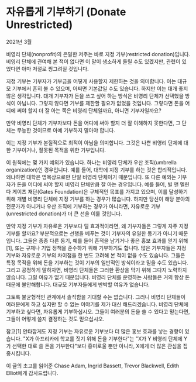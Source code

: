 # 자유롭게 기부하기 (Donate Unrestricted)

2021년 3월

비영리 단체(nonprofit)의 은밀한 저주는 바로 지정 기부(restricted donation)입니다. 비영리 단체에 관여해 본 적이 없다면 이 말이 생소하게 들릴 수도 있겠지만, 관련이 있었다면 아마 저절로 찡그려질 것입니다.

지정 기부는 기부자가 기부금을 어떻게 사용할지 제한하는 것을 의미합니다. 이는 대규모 기부에서 흔히 볼 수 있으며, 어쩌면 기본값일 수도 있습니다. 하지만 이는 대개 좋지 않은 생각입니다. 대개 기부자가 돈을 쓰고 싶어 하는 방식은 비영리 단체가 선택했을 방식이 아닙니다. 그렇지 않다면 기부를 제한할 필요가 없었을 것입니다. 그렇다면 돈을 어디에 써야 할지 더 잘 아는 쪽은 비영리 단체일까요, 아니면 기부자일까요?

만약 비영리 단체가 기부자보다 돈을 어디에 써야 할지 더 잘 이해하지 못한다면, 그 단체는 무능한 것이므로 아예 기부하지 말아야 합니다.

이는 지정 기부가 본질적으로 최적이 아님을 의미합니다. 그것은 나쁜 비영리 단체에 대한 기부이거나, 잘못된 목적을 위한 기부입니다.

이 원칙에는 몇 가지 예외가 있습니다. 하나는 비영리 단체가 우산 조직(umbrella organization)인 경우입니다. 예를 들어, 대학에 지정 기부를 하는 것은 합리적입니다. 왜냐하면 대학은 명목상으로만 단일 비영리 단체이기 때문입니다. 또 다른 예외는 기부자가 돈을 어디에 써야 할지 비영리 단체만큼 잘 아는 경우입니다. 예를 들어, 빌 앤 멜린다 게이츠 재단(Gates Foundation)은 구체적인 목표를 가지고 있으며, 이를 달성하기 위해 개별 비영리 단체에 지정 기부를 하는 경우가 많습니다. 하지만 당신이 해당 분야의 전문가가 아니거나 우산 조직에 기부하는 경우가 아니라면, 자유로운 기부(unrestricted donation)가 더 큰 선을 이룰 것입니다.

만약 지정 기부가 자유로운 기부보다 덜 효과적이라면, 왜 기부자들은 그렇게 자주 지정 기부를 할까요? 부분적으로는 선행을 베푸는 것이 기부자의 유일한 동기가 아니기 때문입니다. 그들은 종종 다른 동기, 예를 들어 흔적을 남기거나 좋은 홍보 효과를 얻기 위해[1], 또는 규제나 기업 정책을 준수하기 위해 기부하기도 합니다. 많은 기부자들은 지정 기부와 자유로운 기부의 차이점을 한 번도 고려해 본 적이 없을 수도 있습니다. 그들은 특정 목적을 위해 돈을 기부하는 것이 기부의 일반적인 방식이라고 믿을 수도 있습니다. 그리고 공정하게 말하자면, 비영리 단체들은 그러한 환상을 막기 위해 그다지 노력하지 않습니다. 그럴 여유가 없기 때문입니다. 비영리 단체를 운영하는 사람들은 거의 항상 돈 때문에 불안해합니다. 대규모 기부자들에게 반박할 여유가 없습니다.

그토록 불균형적인 관계에서 솔직함을 기대할 수는 없습니다. 그러니 비영리 단체들이 여러분에게 하고 싶지만 할 수 없는 이야기를 제가 대신 해드리겠습니다. 비영리 단체에 기부하고 싶다면, 자유롭게 기부하십시오. 그들이 여러분의 돈을 쓸 수 있다고 믿는다면, 그들이 어떻게 쓸지 결정하는 것도 믿으십시오.

참고[1]
안타깝게도 지정 기부는 자유로운 기부보다 더 많은 홍보 효과를 낳는 경향이 있습니다. "X가 아프리카에 학교를 짓기 위해 돈을 기부한다"는 "X가 Y 비영리 단체에 Y가 선택한 대로 쓸 돈을 기부한다"보다 흥미로울 뿐만 아니라, X에게 더 많은 관심을 집중시킵니다.

이 글의 초고를 읽어준 Chase Adam, Ingrid Bassett, Trevor Blackwell, Edith Elliot에게 감사드립니다.